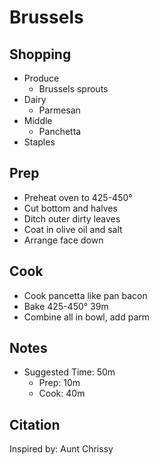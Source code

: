 # Brussels

## Shopping

- Produce
    - Brussels sprouts
- Dairy
    - Parmesan
- Middle
    - Panchetta
- Staples

## Prep

- Preheat oven to 425-450°
- Cut bottom and halves
- Ditch outer dirty leaves
- Coat in olive oil and salt
- Arrange face down

## Cook

- Cook pancetta like pan bacon
- Bake 425-450° 39m
- Combine all in bowl, add parm

## Notes

- Suggested Time: 50m
    - Prep: 10m
    - Cook: 40m

## Citation

Inspired by: Aunt Chrissy
